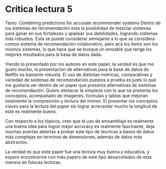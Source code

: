 # Crítica lectura 5
Texto: Combining predictions for accurate recommender systems
Dentro de los sistemas de recomendación esta la posibilidad de mezclar sistemas para ganar en sus fortalezas y apalaiar sus debilidades, logrando sistemas más robustos. Esta se puede considerar semejante a lo que se considera comoo sistema de recomendación colaborativo, pero acá los items son los mismos sistemas, lo que hace que se busque un emsable que tenga los mejores resultados para la basa de datos dada.

Viendo lo presentado por los autores en este paper, la verdad es que me gusto mucho, la presentación de alternativas para la base de datos de Netflix es bastante robusta. El uso de distintas metricas, comparativas y variedad de sistemas de recomendación puestos a prueba es justo lo que me gustaria ver dentro de un paper que presenta alternativas de sistemas de recomendación.
Quiero destacar la simpleza con lo que se presenta los conceptos, acompañado de imagenes, formulas y tablas que mejoran totalmente la compresnión y lectura del mismo. El presentar los conceptos claves para la lectura del paper sin lograr acrecentar mucho la longitud de este es realmente bueno.

Con respecto a los tópicos, creo que el uso de emsamblaje es realmente una buena idea para lograr mejor accuracy es realmente fascinante, deja muchas puertas abiertas a probar este tipo de tecnicas a bases de datos más complejas en terminos de dimensiones, además de datos más abstractos. 

La verdad es que este paper fue una lectura muy buena y educativa, y espero encontrarme con más papers de este tipo desarrollados de esta manera en futuras lecturas.
